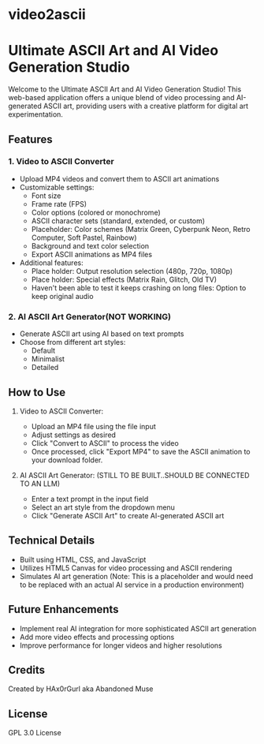 # video2ascii
# Ultimate ASCII Art and AI Video Generation Studio

Welcome to the Ultimate ASCII Art and AI Video Generation Studio! This web-based application offers a unique blend of video processing and AI-generated ASCII art, providing users with a creative platform for digital art experimentation.

## Features

### 1. Video to ASCII Converter

- Upload MP4 videos and convert them to ASCII art animations
- Customizable settings:
  - Font size
  - Frame rate (FPS)
  - Color options (colored or monochrome)
  - ASCII character sets (standard, extended, or custom)
  - Placeholder: Color schemes (Matrix Green, Cyberpunk Neon, Retro Computer, Soft Pastel, Rainbow)
  - Background and text color selection
  - Export ASCII animations as MP4 files
- Additional features:
  - Place holder: Output resolution selection (480p, 720p, 1080p)
  - Place holder: Special effects (Matrix Rain, Glitch, Old TV)
  - Haven't been able to test it keeps crashing on long files: Option to keep original audio

### 2. AI ASCII Art Generator(NOT WORKING)

- Generate ASCII art using AI based on text prompts
- Choose from different art styles:
  - Default
  - Minimalist
  - Detailed

## How to Use

1. Video to ASCII Converter:
   - Upload an MP4 file using the file input
   - Adjust settings as desired
   - Click "Convert to ASCII" to process the video
   - Once processed, click "Export MP4" to save the ASCII animation to your download folder.

2. AI ASCII Art Generator: (STILL TO BE BUILT..SHOULD BE CONNECTED TO AN LLM)
   - Enter a text prompt in the input field
   - Select an art style from the dropdown menu
   - Click "Generate ASCII Art" to create AI-generated ASCII art

## Technical Details

- Built using HTML, CSS, and JavaScript
- Utilizes HTML5 Canvas for video processing and ASCII rendering
- Simulates AI art generation (Note: This is a placeholder and would need to be replaced with an actual AI service in a production environment)

## Future Enhancements

- Implement real AI integration for more sophisticated ASCII art generation
- Add more video effects and processing options
- Improve performance for longer videos and higher resolutions


## Credits

Created by HAx0rGurl aka Abandoned Muse

## License

GPL 3.0 License
